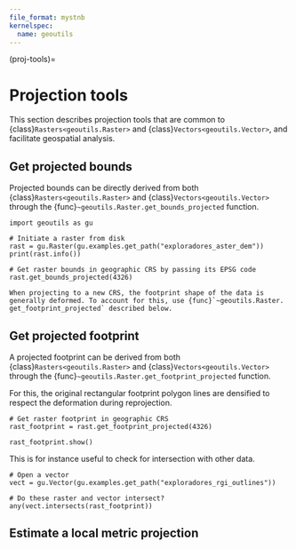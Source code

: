 ```yaml
---
file_format: mystnb
kernelspec:
  name: geoutils
---
```

(proj-tools)=

# Projection tools

This section describes projection tools that are common to {class}`Rasters<geoutils.Raster>` and {class}`Vectors<geoutils.Vector>`, and facilitate 
geospatial analysis.

## Get projected bounds

Projected bounds can be directly derived from both {class}`Rasters<geoutils.Raster>` and {class}`Vectors<geoutils.Vector>` through the
{func}`~geoutils.Raster.get_bounds_projected` function.

```{code-cell} ipython3
import geoutils as gu

# Initiate a raster from disk
rast = gu.Raster(gu.examples.get_path("exploradores_aster_dem"))
print(rast.info())

# Get raster bounds in geographic CRS by passing its EPSG code
rast.get_bounds_projected(4326)
```

```{important}
When projecting to a new CRS, the footprint shape of the data is generally deformed. To account for this, use {func}`~geoutils.Raster.
get_footprint_projected` described below.
```

## Get projected footprint

A projected footprint can be derived from both {class}`Rasters<geoutils.Raster>` and {class}`Vectors<geoutils.Vector>` through the
{func}`~geoutils.Raster.get_footprint_projected` function.

For this, the original rectangular footprint polygon lines are densified to respect the deformation during reprojection. 

```{code-cell} ipython3
# Get raster footprint in geographic CRS
rast_footprint = rast.get_footprint_projected(4326)

rast_footprint.show()
```

This is for instance useful to check for intersection with other data.

```{code-cell} ipython3
# Open a vector
vect = gu.Vector(gu.examples.get_path("exploradores_rgi_outlines"))

# Do these raster and vector intersect?
any(vect.intersects(rast_footprint))
```

## Estimate a local metric projection


